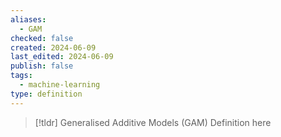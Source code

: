 ```yaml
---
aliases:
  - GAM
checked: false
created: 2024-06-09
last_edited: 2024-06-09
publish: false
tags:
  - machine-learning
type: definition
---
```

>[!tldr] Generalised Additive Models (GAM)
>Definition here

